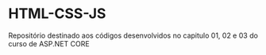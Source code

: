 # HTML-CSS-JS
Repositório destinado aos códigos desenvolvidos no capitulo 01, 02 e 03 do curso de ASP.NET CORE
